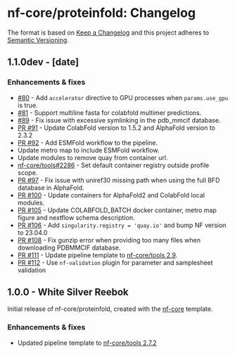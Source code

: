 # nf-core/proteinfold: Changelog

The format is based on [Keep a Changelog](https://keepachangelog.com/en/1.0.0/)
and this project adheres to [Semantic Versioning](https://semver.org/spec/v2.0.0.html).

## 1.1.0dev - [date]

### Enhancements & fixes

- [#80](https://github.com/nf-core/proteinfold/pull/80) - Add `accelerator` directive to GPU processes when `params.use_gpu` is true.
- [#81](https://github.com/nf-core/proteinfold/pull/81) - Support multiline fasta for colabfold multimer predictions.
- [#89](https://github.com/nf-core/proteinfold/pull/89) - Fix issue with excessive symlinking in the pdb_mmcif database.
- [PR #91](https://github.com/nf-core/proteinfold/pull/91) - Update ColabFold version to 1.5.2 and AlphaFold version to 2.3.2
- [PR #92](https://github.com/nf-core/proteinfold/pull/92) - Add ESMFold workflow to the pipeline.
- Update metro map to include ESMFold workflow.
- Update modules to remove quay from container url.
- [nf-core/tools#2286](https://github.com/nf-core/tools/issues/2286) - Set default container registry outside profile scope.
- [PR #97](https://github.com/nf-core/proteinfold/pull/97) - Fix issue with uniref30 missing path when using the full BFD database in AlphaFold.
- [PR #100](https://github.com/nf-core/proteinfold/pull/100) - Update containers for AlphaFold2 and ColabFold local modules.
- [PR #105](https://github.com/nf-core/proteinfold/pull/105) - Update COLABFOLD_BATCH docker container, metro map figure and nextflow schema description.
- [PR #106](https://github.com/nf-core/proteinfold/pull/106) - Add `singularity.registry = 'quay.io'` and bump NF version to 23.04.0
- [PR #108](https://github.com/nf-core/proteinfold/pull/108) - Fix gunzip error when providing too many files when downloading PDBMMCIF database.
- [PR #111](https://github.com/nf-core/proteinfold/pull/111) - Update pipeline template to [nf-core/tools 2.9](https://github.com/nf-core/tools/releases/tag/2.9).
- [PR #112](https://github.com/nf-core/rnaseq/pull/112) - Use `nf-validation` plugin for parameter and samplesheet validation

## 1.0.0 - White Silver Reebok

Initial release of nf-core/proteinfold, created with the [nf-core](https://nf-co.re/) template.

### Enhancements & fixes

- Updated pipeline template to [nf-core/tools 2.7.2](https://github.com/nf-core/tools/releases/tag/2.7.2)
